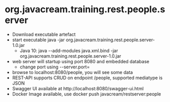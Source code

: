 # org.javacream.training.rest.people.server

- Download executable artefact
- start executable java -jar org.javacream.training.rest.people.server-1.0.jar
  - Java 10: java --add-modules java.xml.bind -jar org.javacream.training.rest.people.server-1.0.jar
- web server will startup using port 8080 and embedded database
  - change port using --server.port=<port>
- browse to localhost:8080/people, you will see some data 
- REST-API supports CRUD on endpoint /people, supported mediatype is JSON
- Swagger UI available at http://localhost:8080/swagger-ui.html
- Docker Image available, use docker push javacream/restserver:people